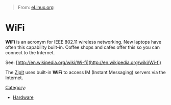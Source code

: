 > From: [eLinux.org](http://eLinux.org/WiFi "http://eLinux.org/WiFi")


# WiFi



**WiFi** is an acronym for IEEE 802.11 wireless networking. New laptops
have often this capability built-in. Coffee shops and cafes offer this
so you can connect to the Internet.

See:
[http://en.wikipedia.org/wiki/Wi-fi](http://en.wikipedia.org/wiki/Wi-fi)

The [ZipIt](http://eLinux.org/ZipIt "ZipIt") uses built-in **WiFi** to access IM (Instant
Messaging) servers via the Internet.


[Category](http://eLinux.org/Special:Categories "Special:Categories"):

-   [Hardware](http://eLinux.org/Category:Hardware "Category:Hardware")

